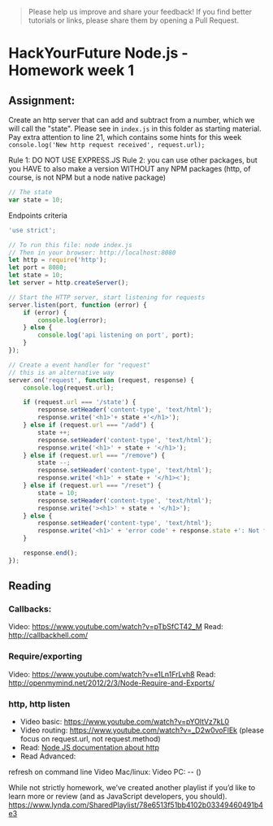 > Please help us improve and share your feedback! If you find better tutorials or links, please share them by opening a Pull Request.

# HackYourFuture Node.js - Homework week 1

## Assignment:
Create an http server that can add and subtract from a number, which we will call the "state". Please see in `index.js` in this folder as starting material. Pay extra attention to line 21, which contains some hints for this week `console.log('New http request received', request.url);`

Rule 1: DO NOT USE EXPRESS.JS
Rule 2: you can use other packages, but you HAVE to also make a version WITHOUT any NPM packages (http, of course, is not NPM but a node native package)
```js
// The state
var state = 10; 
```

Endpoints criteria
```js
'use strict';

// To run this file: node index.js
// Then in your browser: http://localhost:8080
let http = require('http');
let port = 8080;
let state = 10;
let server = http.createServer();

// Start the HTTP server, start listening for requests
server.listen(port, function (error) {
    if (error) {
        console.log(error);
    } else {
        console.log('api listening on port', port);
    }
});

// Create a event handler for "request"
// this is an alternative way
server.on('request', function (request, response) {
    console.log(request.url);

    if (request.url === '/state') {
        response.setHeader('content-type', 'text/html');
        response.write('<h1>'+ state +'</h1>');
    } else if (request.url === "/add") {
        state ++;
        response.setHeader('content-type', 'text/html');
        response.write('<h1>' + state + '</h1>');
    } else if (request.url === "/remove") {
        state --;
        response.setHeader('content-type', 'text/html');
        response.write('<h1>' + state + '</h1><');
    } else if (request.url === "/reset") {
        state = 10;
        response.setHeader('content-type', 'text/html');
        response.write('><h1>' + state + '</h1>');
    } else {
        response.setHeader('content-type', 'text/html');
        response.write('<h1>' + 'error code' + response.state +': Not found kindly check the URL' + '</h1>');
    }

    response.end();
});
```

## Reading
### Callbacks: 
Video: https://www.youtube.com/watch?v=pTbSfCT42_M
Read: http://callbackhell.com/

### Require/exporting
Video: https://www.youtube.com/watch?v=e1Ln1FrLvh8
Read: http://openmymind.net/2012/2/3/Node-Require-and-Exports/

### http, http listen
- Video basic: https://www.youtube.com/watch?v=pYOltVz7kL0
- Video routing: https://www.youtube.com/watch?v=_D2w0voFlEk (please focus on request.url, not request.method)
- Read: [Node JS documentation about http](https://nodejs.org/en/docs/guides/anatomy-of-an-http-transaction/)
- Read Advanced: 

refresh on command line
Video Mac/linux: 
Video PC: -- ()

While not strictly homework, we’ve created another playlist if you’d like to learn more or review (and as JavaScript developers, you should). https://www.lynda.com/SharedPlaylist/78e6513f51bb4102b03349460491b4e3
